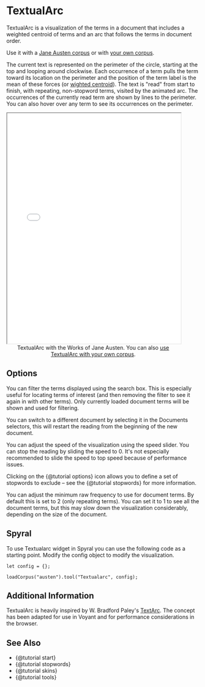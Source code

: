 # TextualArc

TextualArc is a visualization of the terms in a document that includes a weighted centroid of terms and an arc that follows the terms in document order.

Use it with a [Jane Austen corpus](../?view=TextualArc&corpus=austen) or with [your own corpus](../?view=TextualArc).

The current text is represented on the perimeter of the circle, starting at the top and looping around clockwise. Each 
occurrence of a term pulls the term toward its location on the perimeter and the position of the term label is the mean 
of these forces (or [wighted centroid](https://en.wikipedia.org/wiki/Centroid)). The text is "read" from start to finish, with repeating, non-stopword 
terms, visited by the animated arc. The occurrences of the currently read term are shown by lines to the perimeter. You 
can also hover over any term to see its occurrences on the perimeter.

<iframe src="../tool/TextualArc/?corpus=austen&subtitle=The+Works+of+Jane+Austen" style="width: 90%; height: 600px;"></iframe>
<div style="width: 90%; text-align: center; margin-bottom: 1em;">TextualArc with the Works of Jane Austen. You can also <a href="../?view=TextualArc" target="_blank">use TextualArc with your own corpus</a>.</div>

## Options

You can filter the terms displayed using the search box. This is especially useful for locating terms of interest (and 
then removing the filter to see it again in with other terms). Only currently loaded document terms will be shown and 
used for filtering.

You can switch to a different document by selecting it in the Documents selectors, this will restart the reading from 
the beginning of the new document.

You can adjust the speed of the visualization using the speed slider. You can stop the reading by sliding the speed to 
0. It's not especially recommended to slide the speed to top speed because of performance issues.

Clicking on the {@tutorial options} icon allows you to define a set of stopwords to exclude – see the 
{@tutorial stopwords} for more information.

You can adjust the minimum raw frequency to use for document terms. By default this is set to 2 (only repeating terms). 
You can set it to 1 to see all the document terms, but this may slow down the visualization considerably, depending on 
the size of the document.

## Spyral

To use Textualarc widget in Spyral you can use the following code as a starting point. Modify the config object to 
modify the visualization.

```
let config = {}; 

loadCorpus("austen").tool("Textualarc", config);
```

## Additional Information

TextualArc is heavily inspired by W. Bradford Paley's [TextArc](https://textarc.org). The concept has been adapted for 
use in Voyant and for performance considerations in the browser.

## See Also
- {@tutorial start}
- {@tutorial stopwords}
- {@tutorial skins}
- {@tutorial tools}

